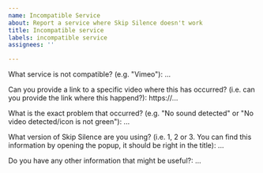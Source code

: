 ```yaml
---
name: Incompatible Service
about: Report a service where Skip Silence doesn't work
title: Incompatible service
labels: incompatible service
assignees: ''

---
```


<!--
To help make Skip Silence support your service, please fill out this template:
-->

What service is not compatible? (e.g. "Vimeo"): ...

Can you provide a link to a specific video where this has occurred? (i.e. can you provide the link where this happend?): https://...

What is the exact problem that occurred? (e.g. "No sound detected" or "No video detected/icon is not green"): ...

What version of Skip Silence are you using? (i.e. 1, 2 or 3. You can find this information by opening the popup, it should be right in the title): ...

Do you have any other information that might be useful?: ...

